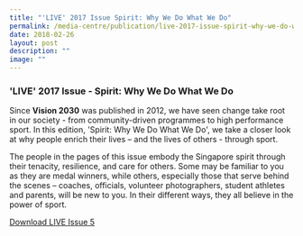 ```yaml
---
title: "'LIVE' 2017 Issue Spirit: Why We Do What We Do"
permalink: /media-centre/publication/live-2017-issue-spirit-why-we-do-what-we-do/
date: 2018-02-26
layout: post
description: ""
image: ""
---
```


### **'LIVE' 2017 Issue - Spirit: Why We Do What We Do**

Since **Vision 2030** was published in 2012, we have seen change take root in our society - from community-driven programmes to high performance sport. In this edition, 'Spirit: Why We Do What We Do', we take a closer look at why people enrich their lives – and the lives of others - through sport.

The people in the pages of this issue embody the Singapore spirit through their tenacity, resilience, and care for others. Some may be familiar to you as they are medal winners, while others, especially those that serve behind the scenes – coaches, officials, volunteer photographers, student athletes and parents, will be new to you. In their different ways, they all believe in the power of sport.

[Download LIVE Issue 5](/files/Media%20Centre/Publication/LIVE_Issue_5.pdf)